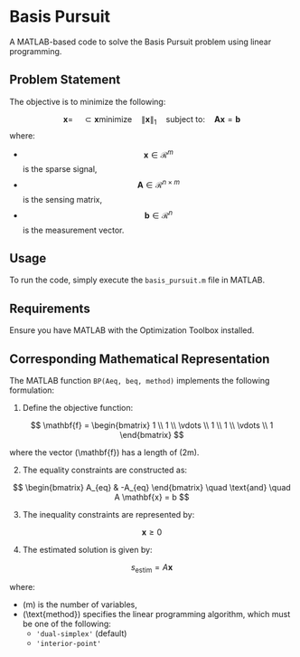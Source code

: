 # Basis Pursuit

A MATLAB-based code to solve the Basis Pursuit problem using linear programming.

## Problem Statement

The objective is to minimize the following:

$$ 
\mathbf{x} =  \quad \subset{\mathbf{x}}{\textrm{minimize}} \quad \| \mathbf{x} \|_1 \quad \textrm{subject to:} \quad
\mathbf{A} \mathbf{x} = \mathbf{b} 
$$
where:
- $$\mathbf{x} \in \mathcal{R}^{m}$$ is the sparse signal,
- $$\mathbf{A} \in \mathcal{R}^{n \times m} $$ is the sensing matrix,
- $$\mathbf{b} \in \mathcal{R}^{n} $$ is the measurement vector.

## Usage

To run the code, simply execute the `basis_pursuit.m` file in MATLAB.

## Requirements

Ensure you have MATLAB with the Optimization Toolbox installed.

## Corresponding Mathematical Representation

The MATLAB function `BP(Aeq, beq, method)` implements the following formulation:

1. Define the objective function:

$$
\mathbf{f} = \begin{bmatrix}
1 \\
1 \\
\vdots \\
1 \\
1 \\
\vdots \\
1
\end{bmatrix}
$$

where the vector \(\mathbf{f}\) has a length of \(2m\).

2. The equality constraints are constructed as:

$$ 
\begin{bmatrix}
A_{eq} & -A_{eq}
\end{bmatrix} \quad \text{and} \quad A \mathbf{x} = b 
$$

3. The inequality constraints are represented by:

$$ 
\mathbf{x} \geq 0 
$$

4. The estimated solution is given by:

$$ 
s_{\text{estim}} = A \mathbf{x} 
$$

where:
- \(m\) is the number of variables,
- \(\text{method}\) specifies the linear programming algorithm, which must be one of the following:
  - `'dual-simplex'` (default)
  - `'interior-point'`
